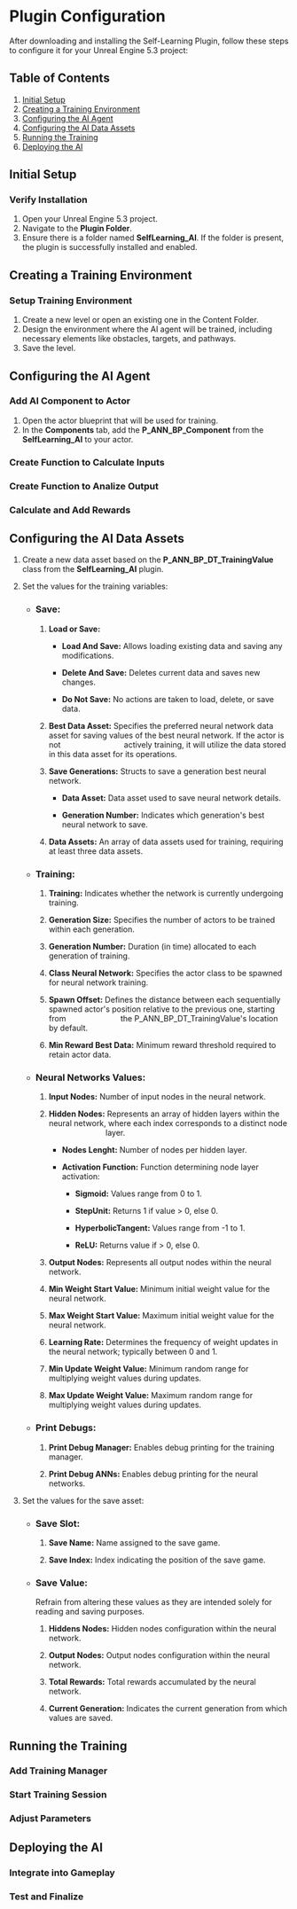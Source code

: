 # **Plugin Configuration**
After downloading and installing the Self-Learning Plugin, follow these steps to configure it for your Unreal Engine 5.3 project:

## **Table of Contents**
1. [Initial Setup](#initial-setup)
2. [Creating a Training Environment](#creating-a-training-environment)
3. [Configuring the AI Agent](#configuring-the-ai-agent)
4. [Configuring the AI Data Assets](#configuring-the-ai-data-assets)
5. [Running the Training](#running-the-training)
6. [Deploying the AI](#deploying-the-ai)
    
## **Initial Setup**

### **Verify Installation**

   1. Open your Unreal Engine 5.3 project.
   2. Navigate to the **Plugin Folder**.
   3. Ensure there is a folder named **SelfLearning_AI**. If the folder is present, the plugin is successfully installed and enabled.

## **Creating a Training Environment**

### **Setup Training Environment**

   1. Create a new level or open an existing one in the Content Folder.
   2. Design the environment where the AI agent will be trained, including necessary elements like obstacles, targets, and pathways.
   3. Save the level.

## **Configuring the AI Agent**

   ### **Add AI Component to Actor**

   1. Open the actor blueprint that will be used for training.
   2. In the **Components** tab, add the **P_ANN_BP_Component** from the **SelfLearning_AI** to your actor.

   ### **Create Function to Calculate Inputs**

   ### **Create Function to Analize Output**
      
   ### **Calculate and Add Rewards**

## **Configuring the AI Data Assets**

1. Create a new data asset based on the **P_ANN_BP_DT_TrainingValue** class from the **SelfLearning_AI** plugin.
2. Set the values for the training variables:
   + ### **Save:**

     1. **Load or Save:**
        
        - **Load And Save:** Allows loading existing data and saving any modifications.
          
        - **Delete And Save:** Deletes current data and saves new changes.
          
        - **Do Not Save:** No actions are taken to load, delete, or save data.
          
     2. **Best Data Asset:** Specifies the preferred neural network data asset for saving values of the best neural network. If the actor is not
        &nbsp;&nbsp;&nbsp;&nbsp;&nbsp;&nbsp;&nbsp;&nbsp;&nbsp;&nbsp;&nbsp;&nbsp;&nbsp;&nbsp;&nbsp;&nbsp;&nbsp;&nbsp;&nbsp;&nbsp;&nbsp;&nbsp;&nbsp;&nbsp;&nbsp;&nbsp;&nbsp;&nbsp;actively training, it will utilize the data stored in this data asset for its operations.
        
     3. **Save Generations:** Structs to save a generation best neural network.
        
        - **Data Asset:** Data asset used to save neural network details.
          
        - **Generation Number:** Indicates which generation's best neural network to save.
          
     4. **Data Assets:** An array of data assets used for training, requiring at least three data assets.
        
   + ### **Training:**

     1. **Training:** Indicates whether the network is currently undergoing training.

     2. **Generation Size:** Specifies the number of actors to be trained within each generation.

     3. **Generation Number:** Duration (in time) allocated to each generation of training.

     4. **Class Neural Network:** Specifies the actor class to be spawned for neural network training.

     5. **Spawn Offset:** Defines the distance between each sequentially spawned actor's position relative to the previous one, starting from
        &nbsp;&nbsp;&nbsp;&nbsp;&nbsp;&nbsp;&nbsp;&nbsp;&nbsp;&nbsp;&nbsp;&nbsp;&nbsp;&nbsp;&nbsp;&nbsp;&nbsp;&nbsp;&nbsp;&nbsp;&nbsp;&nbsp;&nbsp;&nbsp;the P_ANN_BP_DT_TrainingValue's location by default.

     6. **Min Reward Best Data:** Minimum reward threshold required to retain actor data.

   + ### **Neural Networks Values:**

     1. **Input Nodes:** Number of input nodes in the neural network.

     2. **Hidden Nodes:** Represents an array of hidden layers within the neural network, where each index corresponds to a distinct node
        &nbsp;&nbsp;&nbsp;&nbsp;&nbsp;&nbsp;&nbsp;&nbsp;&nbsp;&nbsp;&nbsp;&nbsp;&nbsp;&nbsp;&nbsp;&nbsp;&nbsp;&nbsp;&nbsp;&nbsp;&nbsp;&nbsp;&nbsp;&nbsp;&nbsp;&nbsp;layer.

        - **Nodes Lenght:** Number of nodes per hidden layer.

        - **Activation Function:** Function determining node layer activation:
       
             + **Sigmoid:** Values range from 0 to 1.
         
             + **StepUnit:** Returns 1 if value > 0, else 0.
         
             + **HyperbolicTangent:** Values range from -1 to 1.
         
             + **ReLU:** Returns value if > 0, else 0.

     3. **Output Nodes:** Represents all output nodes within the neural network.

     4. **Min Weight Start Value:** Minimum initial weight value for the neural network.

     5. **Max Weight Start Value:** Maximum initial weight value for the neural network.

     6. **Learning Rate:** Determines the frequency of weight updates in the neural network; typically between 0 and 1.

     7. **Min Update Weight Value:** Minimum random range for multiplying weight values during updates.

     8. **Max Update Weight Value:** Maximum random range for multiplying weight values during updates.

   + ### **Print Debugs:**

     1. **Print Debug Manager:** Enables debug printing for the training manager.

     2. **Print Debug ANNs:** Enables debug printing for the neural networks.

3. Set the values for the save asset:

   + ### **Save Slot:**

     1. **Save Name:** Name assigned to the save game.

     2. **Save Index:** Index indicating the position of the save game.

   + ### **Save Value:**
     Refrain from altering these values as they are intended solely for reading and saving purposes.

     1. **Hiddens Nodes:** Hidden nodes configuration within the neural network.

     2. **Output Nodes:** Output nodes configuration within the neural network.

     3. **Total Rewards:** Total rewards accumulated by the neural network.

     4. **Current Generation:** Indicates the current generation from which values are saved.

## **Running the Training**

### **Add Training Manager**

### **Start Training Session**

### **Adjust Parameters**

## **Deploying the AI**

### **Integrate into Gameplay**

### **Test and Finalize**
   
